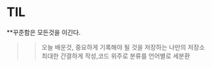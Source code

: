 # TIL
**꾸준함은 모든것을 이긴다.



>>오늘 배운것, 중요하게 기록해야 될 것을 저장하는 나만의 저장소  
 최대한 간결하게 작성,코드 위주로 
 분류를 언어별로 세분환
